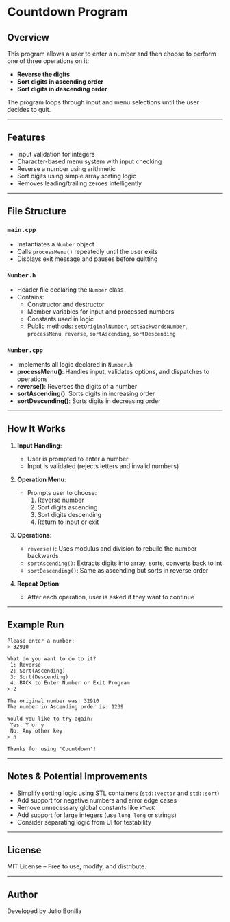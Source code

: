 # Countdown Program

## Overview

This program allows a user to enter a number and then choose to perform one of three operations on it:

- **Reverse the digits**
- **Sort digits in ascending order**
- **Sort digits in descending order**

The program loops through input and menu selections until the user decides to quit.

---

## Features

- Input validation for integers
- Character-based menu system with input checking
- Reverse a number using arithmetic
- Sort digits using simple array sorting logic
- Removes leading/trailing zeroes intelligently

---

## File Structure

### `main.cpp`

- Instantiates a `Number` object
- Calls `processMenu()` repeatedly until the user exits
- Displays exit message and pauses before quitting

### `Number.h`

- Header file declaring the `Number` class
- Contains:
    - Constructor and destructor
    - Member variables for input and processed numbers
    - Constants used in logic
    - Public methods: `setOriginalNumber`, `setBackwardsNumber`, `processMenu`, `reverse`, `sortAscending`, `sortDescending`

### `Number.cpp`

- Implements all logic declared in `Number.h`
- **processMenu()**: Handles input, validates options, and dispatches to operations
- **reverse()**: Reverses the digits of a number
- **sortAscending()**: Sorts digits in increasing order
- **sortDescending()**: Sorts digits in decreasing order

---

## How It Works

1. **Input Handling**:

    - User is prompted to enter a number
    - Input is validated (rejects letters and invalid numbers)

2. **Operation Menu**:

    - Prompts user to choose:
        1. Reverse number
        2. Sort digits ascending
        3. Sort digits descending
        4. Return to input or exit

3. **Operations**:

    - `reverse()`: Uses modulus and division to rebuild the number backwards
    - `sortAscending()`: Extracts digits into array, sorts, converts back to int
    - `sortDescending()`: Same as ascending but sorts in reverse order

4. **Repeat Option**:

    - After each operation, user is asked if they want to continue

---

## Example Run

```
Please enter a number:
> 32910

What do you want to do to it?
 1: Reverse
 2: Sort(Ascending)
 3: Sort(Descending)
 4: BACK to Enter Number or Exit Program
> 2

The original number was: 32910
The number in Ascending order is: 1239

Would you like to try again?
 Yes: Y or y
 No: Any other key
> n

Thanks for using 'Countdown'!
```

---

## Notes & Potential Improvements

- Simplify sorting logic using STL containers (`std::vector` and `std::sort`)
- Add support for negative numbers and error edge cases
- Remove unnecessary global constants like `kTwoK`
- Add support for large integers (use `long long` or strings)
- Consider separating logic from UI for testability

---

## License

MIT License – Free to use, modify, and distribute.

---

## Author

Developed by Julio Bonilla

